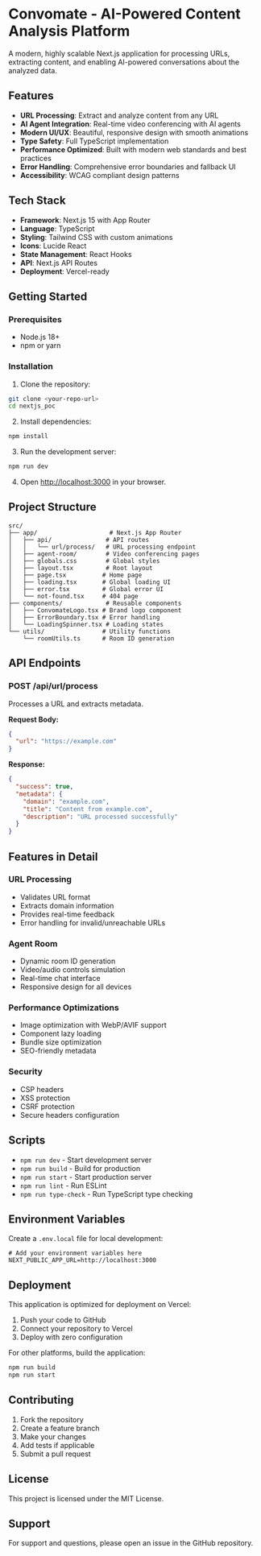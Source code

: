 # Convomate - AI-Powered Content Analysis Platform

A modern, highly scalable Next.js application for processing URLs, extracting content, and enabling AI-powered conversations about the analyzed data.

## Features

- **URL Processing**: Extract and analyze content from any URL
- **AI Agent Integration**: Real-time video conferencing with AI agents
- **Modern UI/UX**: Beautiful, responsive design with smooth animations
- **Type Safety**: Full TypeScript implementation
- **Performance Optimized**: Built with modern web standards and best practices
- **Error Handling**: Comprehensive error boundaries and fallback UI
- **Accessibility**: WCAG compliant design patterns

## Tech Stack

- **Framework**: Next.js 15 with App Router
- **Language**: TypeScript
- **Styling**: Tailwind CSS with custom animations
- **Icons**: Lucide React
- **State Management**: React Hooks
- **API**: Next.js API Routes
- **Deployment**: Vercel-ready

## Getting Started

### Prerequisites

- Node.js 18+ 
- npm or yarn

### Installation

1. Clone the repository:
```bash
git clone <your-repo-url>
cd nextjs_poc
```

2. Install dependencies:
```bash
npm install
```

3. Run the development server:
```bash
npm run dev
```

4. Open [http://localhost:3000](http://localhost:3000) in your browser.

## Project Structure

```
src/
├── app/                    # Next.js App Router
│   ├── api/               # API routes
│   │   └── url/process/   # URL processing endpoint
│   ├── agent-room/        # Video conferencing pages
│   ├── globals.css        # Global styles
│   ├── layout.tsx         # Root layout
│   ├── page.tsx          # Home page
│   ├── loading.tsx       # Global loading UI
│   ├── error.tsx         # Global error UI
│   └── not-found.tsx     # 404 page
├── components/            # Reusable components
│   ├── ConvomateLogo.tsx # Brand logo component
│   ├── ErrorBoundary.tsx # Error handling
│   └── LoadingSpinner.tsx # Loading states
└── utils/                # Utility functions
    └── roomUtils.ts      # Room ID generation
```

## API Endpoints

### POST /api/url/process

Processes a URL and extracts metadata.

**Request Body:**
```json
{
  "url": "https://example.com"
}
```

**Response:**
```json
{
  "success": true,
  "metadata": {
    "domain": "example.com",
    "title": "Content from example.com",
    "description": "URL processed successfully"
  }
}
```

## Features in Detail

### URL Processing
- Validates URL format
- Extracts domain information
- Provides real-time feedback
- Error handling for invalid/unreachable URLs

### Agent Room
- Dynamic room ID generation
- Video/audio controls simulation
- Real-time chat interface
- Responsive design for all devices

### Performance Optimizations
- Image optimization with WebP/AVIF support
- Component lazy loading
- Bundle size optimization
- SEO-friendly metadata

### Security
- CSP headers
- XSS protection
- CSRF protection
- Secure headers configuration

## Scripts

- `npm run dev` - Start development server
- `npm run build` - Build for production
- `npm run start` - Start production server
- `npm run lint` - Run ESLint
- `npm run type-check` - Run TypeScript type checking

## Environment Variables

Create a `.env.local` file for local development:

```env
# Add your environment variables here
NEXT_PUBLIC_APP_URL=http://localhost:3000
```

## Deployment

This application is optimized for deployment on Vercel:

1. Push your code to GitHub
2. Connect your repository to Vercel
3. Deploy with zero configuration

For other platforms, build the application:

```bash
npm run build
npm run start
```

## Contributing

1. Fork the repository
2. Create a feature branch
3. Make your changes
4. Add tests if applicable
5. Submit a pull request

## License

This project is licensed under the MIT License.

## Support

For support and questions, please open an issue in the GitHub repository.